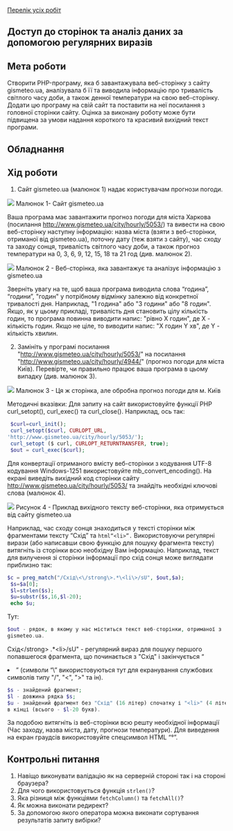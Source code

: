 [Перелік усіх робіт](README.md)

## Доступ до сторінок та аналіз даних за допомогою регулярних виразів

## Мета роботи

Створити PHP-програму, яка б завантажувала веб-сторінку з сайту
gismeteo.ua, аналізувала б її та виводила інформацію про тривалість
світлого часу доби, а також денної температури на свою веб-сторінку. Додати
цю програму на свій сайт та поставити на неї посилання з головної сторінки сайту. Оцінка
за виконану роботу може бути підвищена за умови надання короткого та
красивий вихідний текст програми.

## Обладнання

## Хід роботи

1. Сайт gismeteo.ua (малюнок 1) надає користувачам прогнози погоди.

![](lab-14-files\img-1)
Малюнок 1- Сайт gismeteo.ua

Ваша програма має завантажити прогноз погоди для міста Харкова (посилання
http://www.gismeteo.ua/city/hourly/5053/) та вивести на свою веб-сторінку
наступну інформацію: назва міста (взяти з веб-сторінки, отриманої від
gismeteo.ua), поточну дату (теж взяти з сайту), час сходу та заходу сонця,
тривалість світлого часу доби, а також прогноз температури на 0, 3, 6, 9, 12, 15,
18 та 21 год (див. малюнок 2).

![](lab-14-files\img-2)
Малюнок 2 - Веб-сторінка, яка завантажує та аналізує інформацію з gismeteo.ua

Зверніть увагу на те, щоб ваша програма виводила слова “година”, “години”,
"годин" у потрібному відмінку залежно від конкретної тривалості дня.
Наприклад, "1 година" або "3 години" або "8 годин".
Якщо, як у цьому прикладі, тривалість дня становить цілу кількість
годин, то програма повинна виводити напис: "рівно X годин", де X - кількість
годин. Якщо не ціле, то виводити напис: "X годин Y хв", де Y - кількість хвилин.
 
 2. Замініть у програмі посилання
"http://www.gismeteo.ua/city/hourly/5053/" на посилання
"http://www.gismeteo.ua/city/hourly/4944/" (прогноз погоди для міста
Київ). Перевірте, чи правильно працює ваша програма в цьому випадку (див. малюнок 3).   

![](lab-14-files\img-3)
Малюнок 3 - Ця ж сторінка, але обробна прогноз погоди для м. Київ

Методичні вказівки:
Для запиту на сайт використовуйте функції PHP curl_setopt(), 
curl_exec() та
curl_close(). Наприклад, ось так:
```php
 $curl=curl_init();
 curl_setopt($curl, CURLOPT_URL,
'http://www.gismeteo.ua/city/hourly/5053/');
 curl_setopt ($ curl, CURLOPT_RETURNTRANSFER, true);
 $out = curl_exec($curl);
 ```

Для конвертації отриманого вмісту веб-сторінки з кодування UTF-8
кодування Windows-1251 використовуйте mb_convert_encoding().
На екрані виведіть вихідний код сторінки сайту
http://www.gismeteo.ua/city/hourly/5053/ та знайдіть необхідні
ключові слова (малюнок 4).

![](lab-14-files\img-4)
Рисунок 4 - Приклад вихідного тексту веб-сторінки, яка отримується від сайту gismeteo.ua

Наприклад, час сходу сонця знаходиться у тексті сторінки між фрагментами
тексту “Схід” та ```html“<li>”.```
Використовуючи регулярні вирази (або написавши свою функцію для пошуку
фрагмента тексту) витягніть із сторінки всю необхідну Вам інформацію.
Наприклад, текст для вилучення зі сторінки інформації про схід сонця може
виглядати приблизно так:
```php
$c = preg_match("/Схід\<\/strong\>.*\<li\>/sU", $out,$a);
 $s=$a[0];
 $l=strlen($s);
 $u=substr($s,16,$l-20);
 echo $u;
 ```
Тут:
```php  
$out - рядок, в якому у нас міститься текст веб-сторінки, отриманої з
gismeteo.ua.
```
Схід\<\/strong\> .*\<li\>/sU" - регулярний вираз для пошуку
першого попавшегося фрагмента, що починається з "Схід</strong>" і
закінчується “<li>” (символи “\” використовуються тут для екранування
службових символів типу "/", "<", ">" та ін).
```php
$s - знайдений фрагмент;
$l - довжина рядка $s;
$u - знайдений фрагмент без "Схід" (16 літер) спочатку і "<li>" (4 літери)
в кінці (всього - $l-20 букв).
```
За подобою витягніть із веб-сторінки всю решту необхідної інформації
(Час заходу, назва міста, дату, прогнози температури).
Для виведення на екран граудсів використовуйте спецсимвол HTML “&deg;”.


## Контрольні питання

1.  Навіщо виконувати валідацію як на серверній стороні так і на стороні браузера?
2.  Для чого використовується функція `strlen()`?
3.  Яка різниця між функціями `fetchColumn()` та `fetchAll()`?
4.  Як можна виконати редирект?
5.  За допомогою якого оператора можна виконати сортування результатів запиту вибірки?
